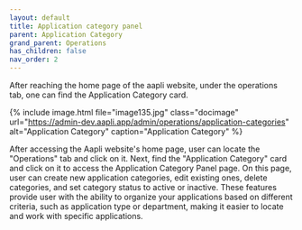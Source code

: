 ```yaml
---
layout: default
title: Application category panel
parent: Application Category
grand_parent: Operations
has_children: false
nav_order: 2
---
```

After reaching the home page of the aapli website, under the operations tab, one can find the Application Category card. 

{% include image.html file="image135.jpg" class="docimage" url="https://admin-dev.aapli.app/admin/operations/application-categories" alt="Application Category" caption="Application Category" %}

After accessing the Aapli website's home page, user can locate the "Operations" tab and click on it. Next, find the "Application Category" card and click on it to access the Application Category Panel page.
On this page, user can create new application categories, edit existing ones, delete categories, and set category status to active or inactive. These features provide user with the ability to organize your applications based on different criteria, such as application type or department, making it easier to locate and work with specific applications.